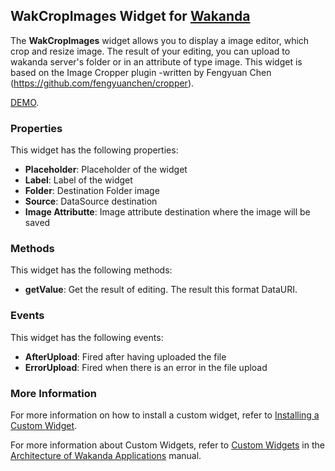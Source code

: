## WakCropImages Widget for [Wakanda](http://wakanda.org)

The __WakCropImages__ widget allows you to display a image editor, which crop and resize image. The result of your editing, you can upload to wakanda server's folder or in an attribute of type image. This widget is based on the Image Cropper plugin -written by Fengyuan Chen (https://github.com/fengyuanchen/cropper).

[DEMO](https://www.youtube.com/watch?v=RieOcjCaSZg&feature=youtu.be).

### Properties
This widget has the following properties:

* __Placeholder__: Placeholder of the widget
* __Label__: Label of the widget
* __Folder__: Destination Folder image
* __Source__: DataSource destination
* __Image Attributte__: Image attribute destination where the image will be saved

### Methods
This widget has the following methods:

* __getValue__: Get the result of editing. The result this format DataURI.


### Events
This widget has the following events:

* __AfterUpload__: Fired after having uploaded the file
* __ErrorUpload__: Fired when there is an error in the file upload


### More Information
For more information on how to install a custom widget, refer to [Installing a Custom Widget](http://doc.wakanda.org/WakandaStudio0/help/Title/en/page3869.html#1027761).

For more information about Custom Widgets, refer to [Custom Widgets](http://doc.wakanda.org/Wakanda0.v5/help/Title/en/page3863.html "Custom Widgets") in the [Architecture of Wakanda Applications](http://doc.wakanda.org/Wakanda0.v5/help/Title/en/page3844.html "Architecture of Wakanda Applications") manual.
